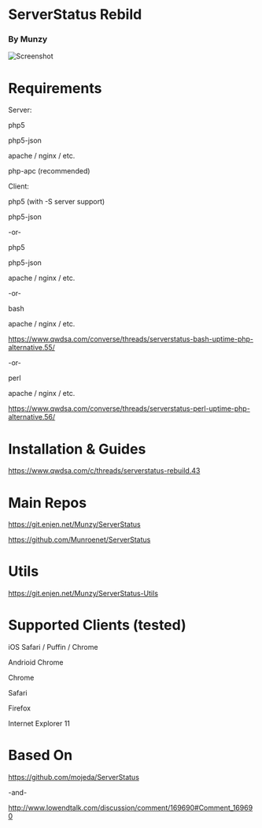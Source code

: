 # ServerStatus Rebild
### By Munzy
                


![Screenshot](https://www.cameronmunroe.com/u/2015-10-29_11-30-11.png)

# Requirements

Server: 

php5

php5-json

apache / nginx / etc.

php-apc (recommended)



Client:

php5 (with -S server support)

php5-json

-or-

php5

php5-json

apache / nginx / etc.


-or-

bash 

apache / nginx / etc.


https://www.qwdsa.com/converse/threads/serverstatus-bash-uptime-php-alternative.55/

-or-

perl

apache / nginx / etc.

https://www.qwdsa.com/converse/threads/serverstatus-perl-uptime-php-alternative.56/



# Installation & Guides


https://www.qwdsa.com/c/threads/serverstatus-rebuild.43

# Main Repos

https://git.enjen.net/Munzy/ServerStatus

https://github.com/Munroenet/ServerStatus

# Utils

https://git.enjen.net/Munzy/ServerStatus-Utils


# Supported Clients (tested)

iOS Safari / Puffin / Chrome

Andrioid Chrome

Chrome 

Safari

Firefox

Internet Explorer 11


# Based On

https://github.com/mojeda/ServerStatus

-and-

http://www.lowendtalk.com/discussion/comment/169690#Comment_169690

